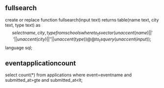 ## fullsearch

create or replace function fullsearch(input text) returns table(name text, city text, type text) as $$
  select name, city, type from schools
  where to_tsvector(unaccent(name) || ' ' || unaccent(city) || ' ' || unaccent(type)) @@ to_tsquery(unaccent(input));
$$ language sql;

## eventapplicationcount
select count(*) from applications where event=eventname and submitted_at>gte and submitted_at<lt;